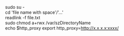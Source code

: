 sudo su -<br>
cd 'file name with space'/'...'<br>
readlink -f file.txt<br>
sudo chmod a+rwx /var/szDirectoryName<br>
echo $http_proxy
export http_proxy=http://x.x.x.x:xxxx/

